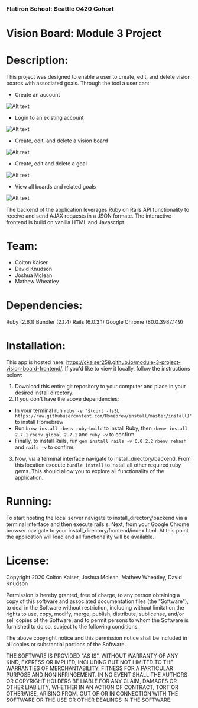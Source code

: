 ### Flatiron School: Seattle 0420 Cohort
# Vision Board: Module 3 Project

# Description: 
This project was designed to enable a user to create, edit, and delete vision boards with associated goals. Through the tool a user can:

* Create an account

![Alt text](https://github.com/mathewpwheatley/module-3-project-vision-board/raw/master/ReadmeImg/Signup.png)

* Login to an existing account

![Alt text](https://github.com/mathewpwheatley/module-3-project-vision-board/raw/master/ReadmeImg/Login.png)

* Create, edit, and delete a vision board

![Alt text](https://github.com/mathewpwheatley/module-3-project-vision-board/raw/master/ReadmeImg/NewBoard.png)

* Create, edit and delete a goal

![Alt text](https://github.com/mathewpwheatley/module-3-project-vision-board/raw/master/ReadmeImg/NewGoal.png)

* View all boards and related goals

![Alt text](https://github.com/mathewpwheatley/module-3-project-vision-board/raw/master/ReadmeImg/BoardWithGoals.png)


The backend of the application leverages Ruby on Rails API functionality to receive and send AJAX requests in a JSON formate. The interactive frontend is build on vanilla HTML and Javascript.

# Team:
* Colton Kaiser
* David Knudson
* Joshua Mclean
* Mathew Wheatley

# Dependencies:
Ruby (2.6.1)
Bundler (2.1.4)
Rails (6.0.3.1)
Google Chrome (80.0.3987.149)

# Installation:
This app is hosted here: https://ckaiser258.github.io/module-3-project-vision-board-frontend/. If you'd like to view it locally, follow the instructions below:

1. Download this entire git repository to your computer and place in your desired install directory. 
2. If you don't have the above dependencies:
  * In your terminal run ``ruby -e "$(curl -fsSL https://raw.githubusercontent.com/Homebrew/install/master/install)"`` to install Homebrew
  * Run ``brew install rbenv ruby-build`` to install Ruby, then ``rbenv install 2.7.1`` ``rbenv global 2.7.1`` and ``ruby -v`` to confirm. 
  * Finally, to install Rails, run ``gem install rails -v 6.0.2.2`` ``rbenv rehash`` and ``rails -v`` to confirm. 
3. Now, via a terminal interface navigate to install_directory/backend. From this location execute ``bundle install`` to install all other required ruby gems. This should allow you to explore all functionality of the application.

# Running:
To start hosting the local server navigate to install_directory/backend via a terminal interface and then execute rails s. Next, from your Google Chrome browser navigate to your install_directory/frontend/index.html. At this point the application will load and all functionality will be available.

# License:


Copyright 2020 Colton Kaiser, Joshua Mclean, Mathew Wheatley, David Knudson

Permission is hereby granted, free of charge, to any person obtaining a copy of this software and associated documentation files (the "Software"), to deal in the Software without restriction, including without limitation the rights to use, copy, modify, merge, publish, distribute, sublicense, and/or sell copies of the Software, and to permit persons to whom the Software is furnished to do so, subject to the following conditions:

The above copyright notice and this permission notice shall be included in all copies or substantial portions of the Software.

THE SOFTWARE IS PROVIDED "AS IS", WITHOUT WARRANTY OF ANY KIND, EXPRESS OR IMPLIED, INCLUDING BUT NOT LIMITED TO THE WARRANTIES OF MERCHANTABILITY, FITNESS FOR A PARTICULAR PURPOSE AND NONINFRINGEMENT. IN NO EVENT SHALL THE AUTHORS OR COPYRIGHT HOLDERS BE LIABLE FOR ANY CLAIM, DAMAGES OR OTHER LIABILITY, WHETHER IN AN ACTION OF CONTRACT, TORT OR OTHERWISE, ARISING FROM, OUT OF OR IN CONNECTION WITH THE SOFTWARE OR THE USE OR OTHER DEALINGS IN THE SOFTWARE.
